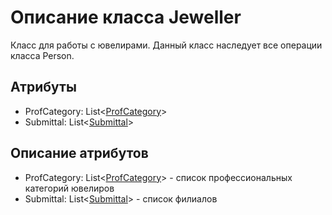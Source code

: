 # Описание класса Jeweller
Класс для работы с ювелирами. Данный класс наследует все операции класса Person.

## Атрибуты

* ProfCategory:  List<[ProfCategory](https: "Объект класса ProfCategory")>
* Submittal:  List<[Submittal](https: "Объект класса Submittal")>

## Описание атрибутов

* ProfCategory:  List<[ProfCategory](https: "Объект класса ProfCategory")> - список профессиональных категорий ювелиров
* Submittal:  List<[Submittal](https: "Объект класса Submittal")> - список филиалов